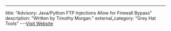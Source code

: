 ---
title: "Advisory: Java/Python FTP Injections Allow for Firewall Bypass"
description: "Written by Timothy Morgan."
external_category: "Grey Hat Tools"
---[Visit Website](http://blog.blindspotsecurity.com/2017/02/advisory-javapython-ftp-injections.html)

